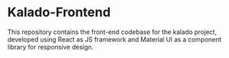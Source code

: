 # Kalado-Frontend


This repository contains the front-end codebase for the kalado project, developed using React as JS framework and Material UI as a component library for responsive design.
